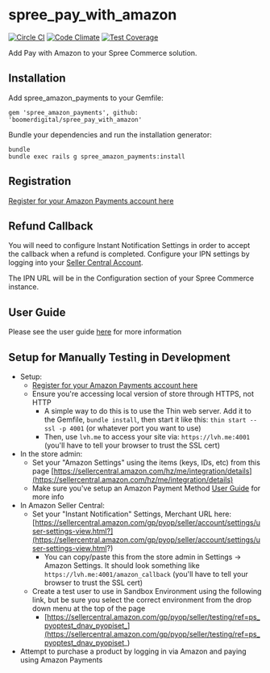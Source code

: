 spree_pay_with_amazon
===================
[![Circle CI](https://circleci.com/gh/boomerdigital/spree_pay_with_amazon.svg?style=svg)](https://circleci.com/gh/boomerdigital/spree_pay_with_amazon) [![Code Climate](https://codeclimate.com/github/boomerdigital/spree_pay_with_amazon/badges/gpa.svg)](https://codeclimate.com/github/boomerdigital/spree_pay_with_amazon) [![Test Coverage](https://codeclimate.com/github/boomerdigital/spree_pay_with_amazon/badges/coverage.svg)](https://codeclimate.com/github/boomerdigital/spree_pay_with_amazon/coverage)

Add Pay with Amazon to your Spree Commerce solution.

Installation
------------

Add spree_amazon_payments to your Gemfile:

```
gem 'spree_amazon_payments', github: 'boomerdigital/spree_pay_with_amazon'
```

Bundle your dependencies and run the installation generator:

```
bundle
bundle exec rails g spree_amazon_payments:install
```

Registration
--------------
[Register for your Amazon Payments account here](https://sellercentral.amazon.com/hz/me/sp/signup?solutionProviderOptions=lwa%3Bmws-acc%3B&marketplaceId=AGWSWK15IEJJ7&solutionProviderToken=AAAAAQAAAAEAAAAQw%2B2XzpFj2GWN0gTo0twkdAAAAHAcjkEL%2FdK5mKZbaJyrLpiWRmzHCLnC5eLDc8TlCy4aHUaagtgrQcxbsBRi5Y3xsRv1jXEP2QFuCAniHYcBxE%2FpbFnuBaEBPHBANejgd8xYL4fBX8Fz3I9%2Fl5bmIYBWyvSCEP8MPJQ6KKCNwPGcV%2FDN&solutionProviderId=A31NP5KFHXSFV1)

Refund Callback
--------------
You will need to configure Instant Notification Settings in order to accept the callback when a refund is completed. Configure your IPN settings by logging into your [Seller Central Account](https://sellercentral.amazon.com/gp/pyop/seller/account/settings/user-settings-view.html?).

The IPN URL will be in the Configuration section of your Spree Commerce instance.

User Guide
--------------
Please see the user guide [here](https://github.com/boomerdigital/spree_pay_with_amazon/blob/master/LoginandPaywithAmazonforSpreeCommerce.pdf?raw=true) for more information

Setup for Manually Testing in Development
-----------------------------------------
* Setup:
  * [Register for your Amazon Payments account here](https://sellercentral.amazon.com/hz/me/sp/signup?solutionProviderOptions=lwa%3Bmws-acc%3B&marketplaceId=AGWSWK15IEJJ7&solutionProviderToken=AAAAAQAAAAEAAAAQw%2B2XzpFj2GWN0gTo0twkdAAAAHAcjkEL%2FdK5mKZbaJyrLpiWRmzHCLnC5eLDc8TlCy4aHUaagtgrQcxbsBRi5Y3xsRv1jXEP2QFuCAniHYcBxE%2FpbFnuBaEBPHBANejgd8xYL4fBX8Fz3I9%2Fl5bmIYBWyvSCEP8MPJQ6KKCNwPGcV%2FDN&solutionProviderId=A31NP5KFHXSFV1)
  * Ensure you're accessing local version of store through HTTPS, not HTTP
    * A simple way to do this is to use the Thin web server.  Add it to the Gemfile, `bundle install`, then start it like this:
      `thin start --ssl -p 4001` (or whatever port you want to use)
    * Then, use `lvh.me` to access your site via:
      `https://lvh.me:4001` (you'll have to tell your browser to trust the SSL cert)
* In the store admin:
  * Set your "Amazon Settings" using the items (keys, IDs, etc) from this page [https://sellercentral.amazon.com/hz/me/integration/details](https://sellercentral.amazon.com/hz/me/integration/details)
  * Make sure you've setup an Amazon Payment Method [User Guide](https://github.com/boomerdigital/spree_pay_with_amazon/blob/master/LoginandPaywithAmazonforSpreeCommerce.pdf?raw=true) for more info
* In Amazon Seller Central:
  * Set your "Instant Notification" Settings, Merchant URL here: [https://sellercentral.amazon.com/gp/pyop/seller/account/settings/user-settings-view.html?](https://sellercentral.amazon.com/gp/pyop/seller/account/settings/user-settings-view.html?)
    * You can copy/paste this from the store admin in Settings -> Amazon Settings.  It should look something like `https://lvh.me:4001/amazon_callback` (you'll have to tell your browser to trust the SSL cert)
  * Create a test user to use in Sandbox Environment using the following link, but be sure you select the correct environment from the drop down menu at the top of the page
    * [https://sellercentral.amazon.com/gp/pyop/seller/testing/ref=ps_pyoptest_dnav_pyopiset_](https://sellercentral.amazon.com/gp/pyop/seller/testing/ref=ps_pyoptest_dnav_pyopiset_)
* Attempt to purchase a product by logging in via Amazon and paying using Amazon Payments


